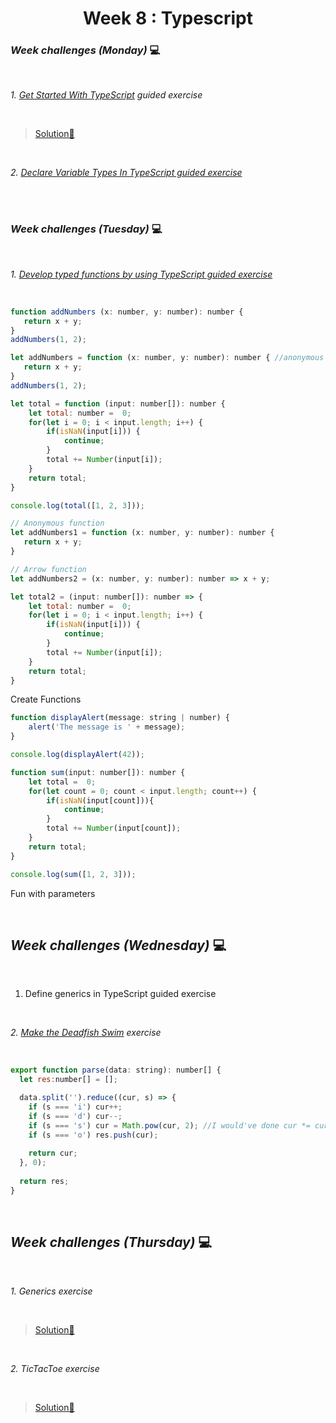 <h1 align="center">Week 8 : Typescript</h1>

### _Week challenges (Monday)_ 💻

<br>

_1. [Get Started With TypeScript](https://docs.microsoft.com/en-us/learn/modules/typescript-get-started/) guided exercise_

<br>

  >[ Solution📝](https://github.com/21atalia/core-code-from-scratch-readme/tree/main/examples/TypeScriptGuide/Get_Started_With_TypeScript)
  
  <br>
  
_2. [Declare Variable Types In TypeScript guided exercise](https://docs.microsoft.com/en-us/learn/modules/typescript-declare-variable-types/)_

<br>

<br>

### _Week challenges (Tuesday)_ 💻

<br>

_1. [Develop typed functions by using TypeScript guided exercise](https://docs.microsoft.com/en-us/learn/modules/typescript-develop-typed-functions/)_

<br>

```js
function addNumbers (x: number, y: number): number {
   return x + y;
}
addNumbers(1, 2);

let addNumbers = function (x: number, y: number): number { //anonymous functions
   return x + y;
}
addNumbers(1, 2);

let total = function (input: number[]): number {
    let total: number =  0;
    for(let i = 0; i < input.length; i++) {
        if(isNaN(input[i])) {
            continue;
        }
        total += Number(input[i]);
    }
    return total;
}

console.log(total([1, 2, 3]));

// Anonymous function
let addNumbers1 = function (x: number, y: number): number {
   return x + y;
}

// Arrow function
let addNumbers2 = (x: number, y: number): number => x + y;

let total2 = (input: number[]): number => {
    let total: number =  0;
    for(let i = 0; i < input.length; i++) {
        if(isNaN(input[i])) {
            continue;
        }
        total += Number(input[i]);
    }
    return total;
}
```

Create Functions

```js
function displayAlert(message: string | number) {
    alert('The message is ' + message);
}

console.log(displayAlert(42));

function sum(input: number[]): number {
    let total =  0;
    for(let count = 0; count < input.length; count++) {
        if(isNaN(input[count])){
            continue;
        }
        total += Number(input[count]);
    }
    return total;
}

console.log(sum([1, 2, 3]));
```

Fun with parameters

<br>

## _Week challenges (Wednesday)_ 💻

<br>

1. Define generics in TypeScript guided exercise

<br>

_2. [Make the Deadfish Swim](https://www.codewars.com/kata/51e0007c1f9378fa810002a9/train/typescript) exercise_

<br>

```js
export function parse(data: string): number[] {
  let res:number[] = [];

  data.split('').reduce((cur, s) => {
    if (s === 'i') cur++;
    if (s === 'd') cur--;
    if (s === 's') cur = Math.pow(cur, 2); //I would've done cur *= cur;
    if (s === 'o') res.push(cur);
    
    return cur;
  }, 0);
  
  return res;
}
```
<br>

## _Week challenges (Thursday)_ 💻

<br>

_1. Generics exercise_

<br>

 >[ Solution📝](https://github.com/21atalia/core-code-from-scratch-readme/tree/main/examples/exercises/week8/Generics)

<br>

_2. TicTacToe exercise_

<br>

>[ Solution📝](https://github.com/21atalia/core-code-from-scratch-readme/tree/main/examples/exercises/week8/TicTacToe)













